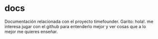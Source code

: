 docs
====

Documentación relacionada con el proyecto timefounder.
Garito: hola!. me interesa jugar con el github para entenderlo mejor y ver cosas que a lo mejor me quieres enseñar.
